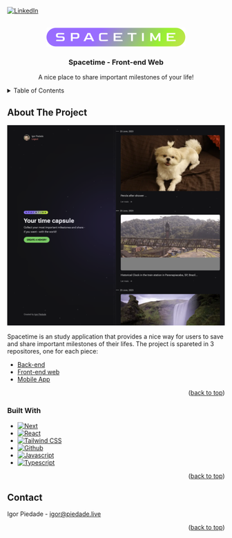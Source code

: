 <a name="Spacetime-Web"></a>

[![LinkedIn][linkedin-shield]][linkedin-url]

<!-- PROJECT LOGO -->
<br />
<div align="center">
  <a href="https://github.com/igorpiedade/spacetime_web">
    <img src="https://github.com/igorpiedade/spacetime_web/blob/main/src/assets/spacetimeLogo.svg">
  </a>

<h3 align="center">Spacetime - Front-end Web</h3>

  <p align="center">
    A nice place to share important milestones of your life!
  </p>
</div>

<!-- TABLE OF CONTENTS -->
<details>
  <summary>Table of Contents</summary>
  <ol>
    <li>
      <a href="#about-the-project">About The Project</a>
      <ul>
        <li><a href="#built-with">Built With</a></li>
      </ul>
    </li>
    <li><a href="#contact">Contact</a></li>
  </ol>
</details>



<!-- ABOUT THE PROJECT -->
## About The Project

<img src="/src/assets/screenshot.png">

Spacetime is an study application that provides a nice way for users to save and share important milestones of their lifes. 
The project is spareted in 3 repositores, one for each piece:

  - <a href="https://github.com/igorpiedade/spacetime_api"> Back-end</a>
  - <a href="https://github.com/igorpiedade/spacetime_web"> Front-end web</a>
  - <a href="https://github.com/igorpiedade/spacetime_mobile"> Mobile App</a>

<p align="right">(<a href="#readme-top">back to top</a>)</p>



### Built With

* [![Next][Next.js]][Next-url]
* [![React][React.js]][React-url]
* [![Tailwind CSS][Tailwindcss.com]][Tailwind-url]
* [![Github][Github.com]][Github-url]
* [![Javascript][Javascript.js]][Js-url]
* [![Typescript][Typescript.org]][Typescript-url]

<p align="right">(<a href="#readme-top">back to top</a>)</p>



<!-- GETTING STARTED -->




<!-- CONTACT -->
## Contact

Igor Piedade - igor@piedade.live 


<p align="right">(<a href="#readme-top">back to top</a>)</p>


<!-- MARKDOWN LINKS & IMAGES -->
<!-- https://www.markdownguide.org/basic-syntax/#reference-style-links -->


[linkedin-url]: https://linkedin.com/in/igorpiedade
[linkedin-shield]: https://img.shields.io/badge/-LinkedIn-black.svg?style=for-the-badge&logo=linkedin&colorB=555
[product-screenshot]: /src/assets/screenshot.png
[Next-url]: https://nextjs.org/
[Next.js]: https://img.shields.io/badge/next.js-000000?style=for-the-badge&logo=nextdotjs&logoColor=white
[React.js]: https://img.shields.io/badge/React-20232A?style=for-the-badge&logo=react&logoColor=61DAFB
[React-url]: https://reactjs.org/
[Tailwindcss.com]: https://img.shields.io/badge/Tailwind_CSS-092749?style=for-the-badge&logo=tailwindcss&logoColor=06B6D4
[Tailwind-url]: https://laravel.com
[Github.com]: https://img.shields.io/badge/Git-F05032?style=for-the-badge&logo=git&logoColor=white
[Github-url]: https://github.com
[Javascript.js]: https://img.shields.io/badge/Javascript-F0DB4F?style=for-the-badge&logo=javascript&logoColor=F0DB4F
[Js-url]: https://js.org
[Typescript.org]: https://img.shields.io/badge/Typescript-007acc?style=for-the-badge&logo=typescript&logoColor=007acc
[Typescript-url]: https://www.typescriptlang.org